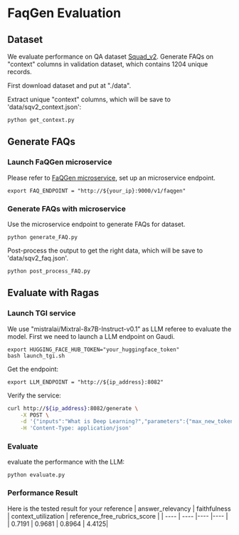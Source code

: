 # FaqGen Evaluation

## Dataset

We evaluate performance on QA dataset [Squad_v2](https://huggingface.co/datasets/rajpurkar/squad_v2). Generate FAQs on "context" columns in validation dataset, which contains 1204 unique records.

First download dataset and put at "./data".

Extract unique "context" columns, which will be save to 'data/sqv2_context.json':

```
python get_context.py
```

## Generate FAQs

### Launch FaQGen microservice

Please refer to [FaQGen microservice](https://github.com/opea-project/GenAIComps/tree/main/comps/llms/faq-generation/tgi/langchain/README.md), set up an microservice endpoint.

```
export FAQ_ENDPOINT = "http://${your_ip}:9000/v1/faqgen"
```

### Generate FAQs with microservice

Use the microservice endpoint to generate FAQs for dataset.

```
python generate_FAQ.py
```

Post-process the output to get the right data, which will be save to 'data/sqv2_faq.json'.

```
python post_process_FAQ.py
```

## Evaluate with Ragas

### Launch TGI service

We use "mistralai/Mixtral-8x7B-Instruct-v0.1" as LLM referee to evaluate the model. First we need to launch a LLM endpoint on Gaudi.

```
export HUGGING_FACE_HUB_TOKEN="your_huggingface_token"
bash launch_tgi.sh
```

Get the endpoint:

```
export LLM_ENDPOINT = "http://${ip_address}:8082"
```

Verify the service:

```bash
curl http://${ip_address}:8082/generate \
    -X POST \
    -d '{"inputs":"What is Deep Learning?","parameters":{"max_new_tokens":128}}' \
    -H 'Content-Type: application/json'
```

### Evaluate

evaluate the performance with the LLM:

```
python evaluate.py
```

### Performance Result

Here is the tested result for your reference
| answer_relevancy | faithfulness | context_utilization | reference_free_rubrics_score |
| ---- | ---- |---- |---- |
| 0.7191 | 0.9681 | 0.8964 | 4.4125|
